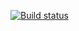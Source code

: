 [![Build status](https://ci.appveyor.com/api/projects/status/u7kb604pyanuwd5q?svg=true)](https://ci.appveyor.com/project/DaryaJenkins/aqa-home-4)
